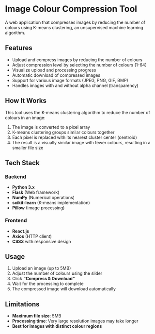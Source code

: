 # Image Colour Compression Tool

A web application that compresses images by reducing the number of colours using K-means clustering, an unsupervised machine learning algorithm.

## Features

- Upload and compress images by reducing the number of colours
- Adjust compression level by selecting the number of colours (1-64)
- Visualize upload and processing progress
- Automatic download of compressed images
- Support for various image formats (JPEG, PNG, GIF, BMP)
- Handles images with and without alpha channel (transparency)

## How It Works

This tool uses the K-means clustering algorithm to reduce the number of colours in an image:

1. The image is converted to a pixel array
2. K-means clustering groups similar colours together
3. Each pixel is replaced with its nearest cluster center (centroid)
4. The result is a visually similar image with fewer colours, resulting in a smaller file size

## Tech Stack

### Backend

- **Python 3.x**
- **Flask** (Web framework)
- **NumPy** (Numerical operations)
- **scikit-learn** (K-means implementation)
- **Pillow** (Image processing)

### Frontend

- **React.js**
- **Axios** (HTTP client)
- **CSS3** with responsive design

## Usage

1. Upload an image (up to 5MB)
2. Adjust the number of colours using the slider
3. Click **"Compress & Download"**
4. Wait for the processing to complete
5. The compressed image will download automatically

## Limitations

- **Maximum file size**: 5MB
- **Processing time**: Very large resolution images may take longer
- **Best for images with distinct colour regions**
